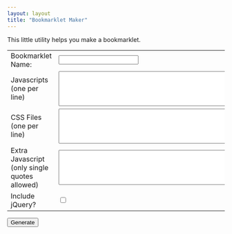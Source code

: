 ```yaml
---
layout: layout
title: "Bookmarklet Maker"
---
```


<div class="content">

This little utility helps you make a bookmarklet.

<table>
  <tr><td>Bookmarklet Name:</td><td><input id="anchor" /></td></tr>
  <tr><td>Javascripts (one per line)</td><td><textarea rows=5 cols=100 id="js"></textarea></td></tr>
  <tr><td>CSS Files (one per line)</td><td><textarea id="css" rows=5 cols=100></textarea></td></tr>
  <tr><td>Extra Javascript (only single quotes allowed)</td><td><textarea id="extra" rows=5 cols=100></textarea></td></tr>
  <tr><td>Include jQuery?</td><td><input type="checkbox" id="jq" /></td></tr>
</table>

<button id="gen">Generate</button>

<div id="output-container" style="display:none;">
  Drag this button to your toolbar: <span id="output" class="border: 1px solid #333; background-color: #ccc; padding: 5px; font-size: 1.3em;"></span>
</div>

</div>

<script>
// Copyright (C) 2012 Edward Benson <eob@csail.mit.edu>
// 
// Permission is hereby granted, free of charge, to any person obtaining a copy
// of this software and associated documentation files (the "Software"), to
// deal in the Software without restriction, including without limitation the
// rights to use, copy, modify, merge, publish, distribute, sublicense, and/or
// sell copies of the Software, and to permit persons to whom the Software is
// furnished to do so, subject to the following conditions:
// 
// The above copyright notice and this permission notice shall be included in
// all copies or substantial portions of the Software.
// 
// THE SOFTWARE IS PROVIDED "AS IS", WITHOUT WARRANTY OF ANY KIND, EXPRESS OR
// IMPLIED, INCLUDING BUT NOT LIMITED TO THE WARRANTIES OF MERCHANTABILITY,
// FITNESS FOR A PARTICULAR PURPOSE AND NONINFRINGEMENT. IN NO EVENT SHALL THE
// AUTHORS OR COPYRIGHT HOLDERS BE LIABLE FOR ANY CLAIM, DAMAGES OR OTHER
// LIABILITY, WHETHER IN AN ACTION OF CONTRACT, TORT OR OTHERWISE, ARISING
// FROM, OUT OF OR IN CONNECTION WITH THE SOFTWARE OR THE USE OR OTHER DEALINGS
// IN THE SOFTWARE.


/**
 * Utility to assist in the creation of bookmarklet links.
 */
var BookmarkletMaker = {

  MaybeAddJQuery: function() {
    return "if (typeof jQuery == 'undefined') {" +
           this.ImportJavascript(jquery) +
           "}";
  },

  ImportJavascript: function(url) {
    return "var s = document.createElement('script');" +
           "s.setAttribute('src', '" + url + "');" +
           "document.getElementsByTagName('body')[0].appendChild(s);";
  },

  ImportCss: function(url) {
    return "var s = document.createElement('link');" +
           "s.setAttribute('href', '" + url + "');" +
           "s.setAttribute('rel', 'stylesheet');" +
           "s.setAttribute('type', 'text/css');" +
           "document.getElementsByTagName('head')[0].appendChild(s);";
  },

  Sanitize: function(javascript) {
    alert(javascript);
    return javascript;
  },

  MakeBookmarklet: function(jquery, cssUrls, jsUrls, javascript, anchorText) {
    var js = "";

    if (jquery) {
      js += this.MaybeAddJQuery();
    }
    
    for (var i = 0; i < cssUrls.length; i++) {
      js += this.ImportCss(cssUrls[i]);
    }

    for (var i = 0; i < jsUrls.length; i++) {
      js += this.ImportJavascript(jsUrls[i]);
    }

    js += this.Sanitize(javascript);

    bookmarklet = "<a href=\"javascript:" + js + "\">" + anchorText + "</a>";
    return bookmarklet;
  }
}

$(function() {
  $("#gen").click(function() {
    var js = $("#js").val().trim();
    var css = $("#css").val().trim();
    var scr = $("#extra").val();
    var anchor = $("#anchor").val();
    if (js.length > 0) {
      js = js.split("\n");
    } else {
      js = [];
    }
    if (css.length > 0) {
      css = css.split("\n");
    } else {
      css = [];
    }
    var out = BookmarkletMaker.MakeBookmarklet(false, css, js, scr, anchor);
      $("#output").html(out);
      $("#output-container").show();
    });
  });
</script>

